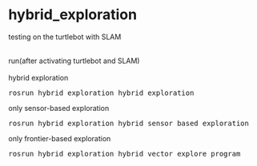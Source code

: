 # hybrid_exploration
testing on the turtlebot with SLAM <br><br>

run(after activating turtlebot and SLAM) <br><br>
hybrid exploration<br>
<pre>
rosrun hybrid_exploration hybrid_exploration
</pre>
only sensor-based exploration<br>
<pre>
rosrun hybrid_exploration hybrid_sensor_based_exploration 
</pre>
only frontier-based exploration<br>
<pre>
rosrun hybrid_exploration hybrid_vector_explore_program
</pre>

